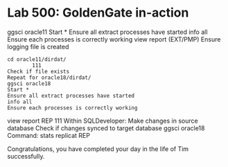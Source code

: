 # Lab 500: GoldenGate in-action
ggsci oracle11
Start *
Ensure all extract processes have started
info all
Ensure each processes is correctly working
view report (EXT/PMP)
Ensure logging file is created
```
cd oracle11/dirdat/
		111
Check if file exists
Repeat for oracle18/dirdat/
ggsci oracle18
Start *
Ensure all extract processes have started
info all
Ensure each processes is correctly working
```
view report REP
		111
Within SQLDeveloper:
Make changes in source database
Check if changes synced to target database
ggsci oracle18
Command: stats replicat REP

Congratulations, you have completed your day in the life of Tim successfully. 
